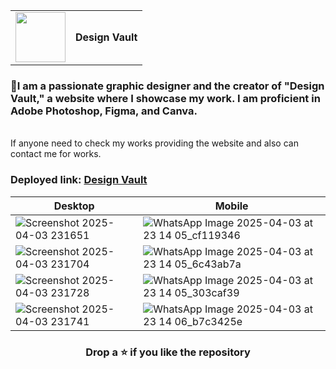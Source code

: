 <table>
  <tr>
    <td><img src="https://github.com/user-attachments/assets/a325de80-4158-4d4f-925c-59231e58ef8c" width="80" height="80"></td>
    <td><strong>Design Vault</strong></td>
  </tr>
</table>

### 🎨I am a passionate graphic designer and the creator of "Design Vault," a website where I showcase my work. I am proficient in Adobe Photoshop, Figma, and Canva.

<br>If anyone need to check my works providing the website and also can contact me for works.

### Deployed link: [Design Vault](https://design-vault-hari2k4.vercel.app/)
| Desktop | Mobile |
|--|--|
| ![Screenshot 2025-04-03 231651](https://github.com/user-attachments/assets/16ed21bb-66b7-435a-b32d-eb1b5f7e631e) | ![WhatsApp Image 2025-04-03 at 23 14 05_cf119346](https://github.com/user-attachments/assets/a6c99044-bbc1-4b50-9635-b4774310a39a) |
| ![Screenshot 2025-04-03 231704](https://github.com/user-attachments/assets/2656448d-1c2a-49cd-aa10-3e6cb3efe29d) | ![WhatsApp Image 2025-04-03 at 23 14 05_6c43ab7a](https://github.com/user-attachments/assets/78978ed5-d943-4b96-a837-29d1a0e0790f) |
| ![Screenshot 2025-04-03 231728](https://github.com/user-attachments/assets/e85272c4-47d0-4a40-947b-6072f2763ba0) | ![WhatsApp Image 2025-04-03 at 23 14 05_303caf39](https://github.com/user-attachments/assets/1617ac8f-5d58-46fc-b52e-ad1a8d0f24e0) |
| ![Screenshot 2025-04-03 231741](https://github.com/user-attachments/assets/b770152b-1024-4245-84c4-c66e78c950bd) | ![WhatsApp Image 2025-04-03 at 23 14 06_b7c3425e](https://github.com/user-attachments/assets/0399113a-7d87-4d59-9845-5ee43cffc79f) |


### <div align="center"> Drop a ⭐ if you like the repository</div>
